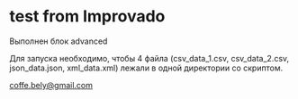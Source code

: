 test from Improvado
==========
Выполнен блок advanced

Для запуска необходимо, чтобы 4 файла (csv_data_1.csv, csv_data_2.csv, json_data.json, xml_data.xml) лежали в одной директории со скриптом. 

coffe.bely@gmail.com
